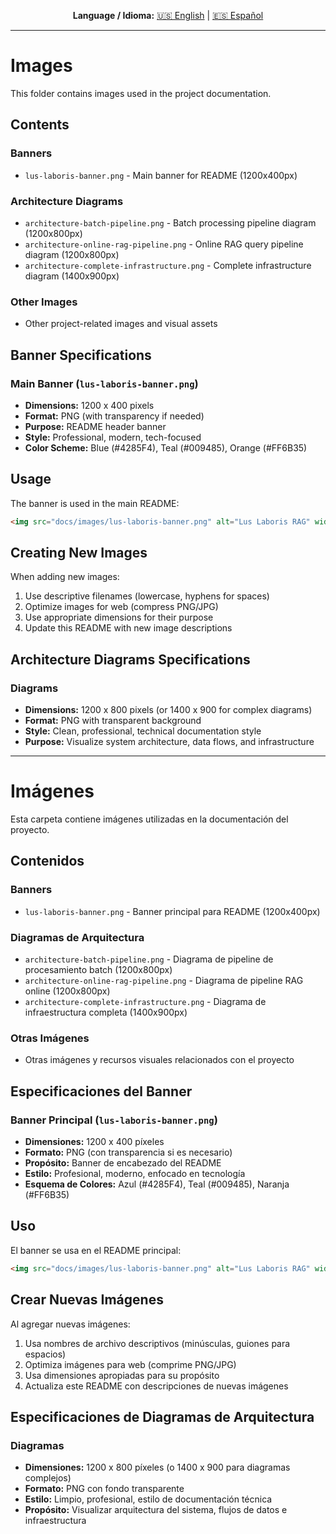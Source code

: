 <div align="center">

**Language / Idioma:**
[🇺🇸 English](#images) | [🇪🇸 Español](#imágenes)

</div>

---

# Images

This folder contains images used in the project documentation.

## Contents

### Banners

- `lus-laboris-banner.png` - Main banner for README (1200x400px)

### Architecture Diagrams

- `architecture-batch-pipeline.png` - Batch processing pipeline diagram (1200x800px)
- `architecture-online-rag-pipeline.png` - Online RAG query pipeline diagram (1200x800px)
- `architecture-complete-infrastructure.png` - Complete infrastructure diagram (1400x900px)

### Other Images

- Other project-related images and visual assets

## Banner Specifications

### Main Banner (`lus-laboris-banner.png`)

- **Dimensions:** 1200 x 400 pixels
- **Format:** PNG (with transparency if needed)
- **Purpose:** README header banner
- **Style:** Professional, modern, tech-focused
- **Color Scheme:** Blue (#4285F4), Teal (#009485), Orange (#FF6B35)

## Usage

The banner is used in the main README:

```markdown
<img src="docs/images/lus-laboris-banner.png" alt="Lus Laboris RAG" width="100%"/>
```

## Creating New Images

When adding new images:

1. Use descriptive filenames (lowercase, hyphens for spaces)
2. Optimize images for web (compress PNG/JPG)
3. Use appropriate dimensions for their purpose
4. Update this README with new image descriptions

## Architecture Diagrams Specifications

### Diagrams

- **Dimensions:** 1200 x 800 pixels (or 1400 x 900 for complex diagrams)
- **Format:** PNG with transparent background
- **Style:** Clean, professional, technical documentation style
- **Purpose:** Visualize system architecture, data flows, and infrastructure

---

# Imágenes

Esta carpeta contiene imágenes utilizadas en la documentación del proyecto.

## Contenidos

### Banners

- `lus-laboris-banner.png` - Banner principal para README (1200x400px)

### Diagramas de Arquitectura

- `architecture-batch-pipeline.png` - Diagrama de pipeline de procesamiento batch (1200x800px)
- `architecture-online-rag-pipeline.png` - Diagrama de pipeline RAG online (1200x800px)
- `architecture-complete-infrastructure.png` - Diagrama de infraestructura completa (1400x900px)

### Otras Imágenes

- Otras imágenes y recursos visuales relacionados con el proyecto

## Especificaciones del Banner

### Banner Principal (`lus-laboris-banner.png`)

- **Dimensiones:** 1200 x 400 píxeles
- **Formato:** PNG (con transparencia si es necesario)
- **Propósito:** Banner de encabezado del README
- **Estilo:** Profesional, moderno, enfocado en tecnología
- **Esquema de Colores:** Azul (#4285F4), Teal (#009485), Naranja (#FF6B35)

## Uso

El banner se usa en el README principal:

```markdown
<img src="docs/images/lus-laboris-banner.png" alt="Lus Laboris RAG" width="100%"/>
```

## Crear Nuevas Imágenes

Al agregar nuevas imágenes:

1. Usa nombres de archivo descriptivos (minúsculas, guiones para espacios)
2. Optimiza imágenes para web (comprime PNG/JPG)
3. Usa dimensiones apropiadas para su propósito
4. Actualiza este README con descripciones de nuevas imágenes

## Especificaciones de Diagramas de Arquitectura

### Diagramas

- **Dimensiones:** 1200 x 800 píxeles (o 1400 x 900 para diagramas complejos)
- **Formato:** PNG con fondo transparente
- **Estilo:** Limpio, profesional, estilo de documentación técnica
- **Propósito:** Visualizar arquitectura del sistema, flujos de datos e infraestructura
